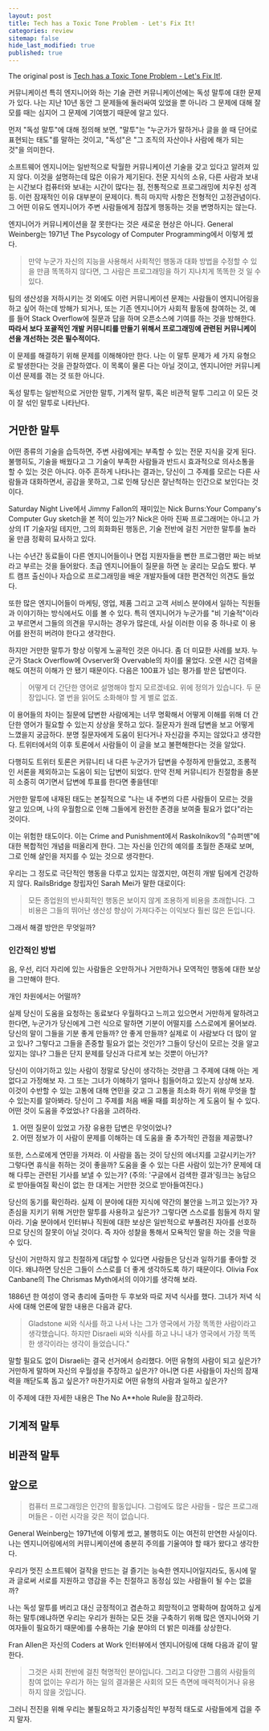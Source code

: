 ```yaml
---
layout: post
title: Tech has a Toxic Tone Problem - Let's Fix It!
categories: review
sitemap: false
hide_last_modified: true
published: true
---
```


The original post is <a href="https://compassionatecoding.com/blog/2016/8/25/tech-has-a-toxic-tone-problemlets-fix-it">Tech has a Toxic Tone Problem - Let's Fix It!</a>.

커뮤니케이션 특히 엔지니어와 하는 기술 관련 커뮤니케이션에는 독성 말투에 대한 문제가 있다. 나는 지난 10년 동안 그 문제들에 둘러싸여 있었을 뿐 아니라 그 문제에 대해 잘 모를 때는 심지어 그 문제에 기여했기 때문에 알고 있다. 

먼저 "독성 말투"에 대해 정의해 보면, "말투"는 "누군가가 말하거나 글을 쓸 때 단어로 표현되는 태도"를 말하는 것이고, "독성"은 "그 조직의 자산이나 사람에 해가 되는 것"을 의미한다. 

소프트웨어 엔지니어는 일반적으로 탁월한 커뮤니케이션 기술을 갖고 있다고 알려져 있지 않다. 이것을 설명하는데 많은 이유가 제기된다. 전문 지식의 소유, 다른 사람과 보내는 시간보다 컴퓨터와 보내는 시간이 많다는 점, 전통적으로 프로그래밍에 치우친 성격 등. 이런 잠재적인 이유 대부분이 문제이다. 특히 마지막 사항은 전형적인 고정관념이다. 그 어떤 이유도 엔지니어가 주변 사람들에게 점잖게 행동하는 것을 변명하지는 않는다.

엔지니어가 커뮤니케이션을 잘 못한다는 것은 새로운 현상은 아니다. General Weinberg는 1971년 The Psycology of Computer Programming에서 이렇게 썼다. 

> 만약 누군가 자신의 지능을 사용해서 사회적인 행동과 대화 방법을 수정할 수 있을 만큼 똑똑하지 않다면, 그 사람은 프로그래밍을 하기 지나치게 똑똑한 것 일 수 있다.

팀의 생산성을 저하시키는 것 외에도 이런 커뮤니케이션 문제는 사람들이 엔지니어링을 하고 싶어 하는데 방해가 되거나, 또는 기존 엔지니어가 사회적 활동에 참여하는 것, 예를 들어 Stack Overflow에 질문과 답을 하며 오픈소스에 기여를 하는 것을 방해한다. <b>따라서 보다 포괄적인 개발 커뮤니티를 만들기 위해서 프로그래밍에 관련된 커뮤니케이션을 개선하는 것은 필수적이다. </b>

이 문제를 해결하기 위해 문제를 이해해야만 한다. 나는 이 말투 문제가 세 가지 유형으로 발생한다는 것을 관찰하였다. 이 목록이 물론 다는 아닐 것이고, 엔지니어만 커뮤니케이션 문제를 겪는 것 또한 아니다. 

독성 말투는 일반적으로 거만한 말투, 기계적 말투, 혹은 비관적 말투 그리고 이 모든 것이 잘 섞인 말투로 나타난다.

## 거만한 말투
어떤 종류의 기술을 습득하면, 주변 사람에게는 부족할 수 있는 전문 지식을 갖게 된다. 불행히도, 기술을 배웠다고 그 기술이 부족한 사람들과 반드시 효과적으로 의사소통을 할 수 있는 것은 아니다. 아주 흔하게 나타나는 결과는, 당신이 그 주제를 모르는 다른 사람들과 대화하면서, 공감을 못하고, 그로 인해 당신은 잘난척하는 인간으로 보인다는 것이다. 

Saturday Night Live에서 Jimmy Fallon의 재미있는 Nick Burns:Your Company's Computer Guy sketch을 본 적이 있는가? Nick은 아마 진짜 프로그래머는 아니고 가상의 IT 기술자일 테지만, 그의 희화화된 행동은, 기술 전반에 걸친 거만한 말투를 놀라울 만큼 정확히 묘사하고 있다.

나는 수년간 동료들이 다른 엔지니어들이나 면접 지원자들을 뻔한 프로그램만 짜는 바보라고 부르는 것을 들어왔다. 초급 엔지니어들이 질문을 하면 눈 굴리는 모습도 봤다. 부트 캠프 출신이나 자습으로 프로그래밍을 배운 개발자들에 대한 편견적인 의견도 들었다. 

또한 많은 엔지니어들이 마케팅, 영업, 제품 그리고 고객 서비스 분야에서 일하는 직원들과 이야기하는 방식에서도 이를 볼 수 있다. 특히 엔지니어가 누군가를 "비 기술적"이라고 부르면서 그들의 의견을 무시하는 경우가 많은데, 사실 이러한 이유 중 하나로 이 용어를 완전히 버려야 한다고 생각한다.

하지만 거만한 말투가 항상 이렇게 노골적인 것은 아니다. 좀 더 미묘한 사례를 보자. 누군가 Stack Overflow에 Ovserver와 Overvable의 차이를 물었다. 오랜 시간 검색을 해도 여전히 이해가 안 됐기 때문이다. 다음은 100표가 넘는 평가를 받은 답변이다. 

> 어떻게 더 간단한 영어로 설명해야 할지 모르겠네요. 위에 정의가 있습니다. 두 문장입니다. 열 번을 읽어도 소화해야 할 게 별로 없죠.

이 용어들의 차이는 질문에 답변한 사람에게는 너무 명확해서 어떻게 이해를 위해 더 간단한 영어가 필요할 수 있는지 상상을 못하고 있다. 질문자가 원래 답변을 보고 어떻게 느꼈을지 궁금하다. 분명 질문자에게 도움이 된다거나 자신감을 주지는 않았다고 생각한다. 트위터에서의 이후 토론에서 사람들이 이 글을 보고 불편해한다는 것을 알았다.

다행히도 트위터 토론은 커뮤니티 내 다른 누군가가 답변을 수정하게 만들었고, 조롱적인 서론을 제외하고는 도움이 되는 답변이 되었다. 만약 전체 커뮤니티가 친절함을 충분히 소중히 여기면서 답변에 투표를 한다면 좋을텐데!

거만한 말투에 내재된 태도는 본질적으로 "나는 내 주변의 다른 사람들이 모르는 것을 알고 있으며, 나의 우월함으로 인해 그들에게 완전한 존경을 보여줄 필요가 없다"라는 것이다.

이는 위험한 태도이다. 이는 Crime and Punishment에서 Raskolnikov의 "슈퍼맨"에 대한 복합적인 개념을 떠올리게 한다. 그는 자신을 인간의 예의를 초월한 존재로 보며, 그로 인해 살인을 저지를 수 있는 것으로 생각한다.

우리는 그 정도로 극단적인 행동을 다루고 있지는 않겠지만, 여전히 개발 팀에게 건강하지 않다. RailsBridge 창립자인 Sarah Mei가 말한 대로이다:

> 모든 종업원의 반사회적인 행동은 보이지 않게 조용하게 비용을 초래합니다. 그 비용은 그들의 뛰어난 생산성 향상이 가져다주는 이익보다 훨씬 많은 돈입니다.

그래서 해결 방안은 무엇일까?

### 인간적인 방법
음, 우선, 리더 자리에 있는 사람들은 오만하거나 거만하거나 모역적인 행동에 대한 보상을 그만해야 한다. 

개인 차원에서는 어떨까?

실제 당신이 도움을 요청하는 동료보다 우월하다고 느끼고 있으면서 거만하게 말하려고 한다면, 누군가가 당신에게 그런 식으로 말하면 기분이 어떨지를 스스로에게 물어보라. 당신의 말이 그들을 기분 좋게 만들까? 안 좋게 만들까? 실제로 이 사람보다 더 많이 알고 있나? 그렇다고 그들을 존중할 필요가 없는 것인가? 그들이 당신이 모르는 것을 알고 있지는 않나? 그들은 단지 문제를 당신과 다르게 보는 것뿐이 아닌가?

당신이 이야기하고 있는 사람이 정말로 당신이 생각하는 것만큼 그 주제에 대해 아는 게 없다고 가정해보 자. 그 또는 그녀가 이해하기 얼마나 힘들어하고 있는지 상상해 보자. 이것이 수반할 수 있는 고통에 대해 연민을 갖고 그 고통을 최소화 하기 위해 무엇을 할 수 있는지를 알아봐라. 당신이 그 주제를 처음 배울 때를 회상하는 게 도움이 될 수 있다. 어떤 것이 도움을 주었었나? 다음을 고려하라.

1. 어떤 질문이 있었고 가장 유용한 답변은 무엇이었나?
2. 어떤 정보가 이 사람이 문제를 이해하는 데 도움을 줄 추가적인 관점을 제공했나?

또한, 스스로에게 연민을 가져라. 이 사람을 돕는 것이 당신의 에너지를 고갈시키는가? 그렇다면 휴식을 취하는 것이 좋을까? 도움을 줄 수 있는 다른 사람이 있는가? 문제에 대해 다루는 관련된 기사를 보낼 수 있는가? (주의: '구글에서 검색한 결과'링크는 농담으로 받아들여질 확신이 없는 한 대게는 거만한 것으로 받아들여진다.)

당신의 동기를 확인하라. 실제 이 분야에 대한 지식에 약간의 불안을 느끼고 있는가? 자존심을 지키기 위해 거만한 말투를 사용하고 싶은가? 그렇다면 스스로를 힘들게 하지 말아라. 기술 분야에서 인터뷰나 직원에 대한 보상은 일반적으로 부풀려진 자아를 선호하므로 당신의 잘못이 아닐 것이다. 즉 자아 성찰을 통해서 모욕적인 말을 하는 것을 막을 수 있다.

당신이 거만하지 않고 친절하게 대답할 수 있다면 사람들은 당신과 일하기를 좋아할 것이다. 왜냐하면 당신은 그들이 스스로를 더 좋게 생각하도록 하기 때문이다. Olivia Fox Canbane의 The Chrismas Myth에서의 이야기를 생각해 보라.

1886년 한 여성이 영국 총리에 출마한 두 후보와 따로 저녁 식사를 했다. 그녀가 저녁 식사에 대해 언론에 말한 내용은 다음과 같다. 
> Gladstone 씨와 식사를 하고 나서 나는 그가 영국에서 가장 똑똑한 사람이라고 생각했습니다. 하지만 Disraeli 씨와 식사를 하고 나니 내가 영국에서 가장 똑똑한 생각이라는 생각이 들었습니다."

말할 필요도 없이 Disraeli는 결국 선거에서 승리했다. 어떤 유형의 사람이 되고 싶은가? 거만하게 말하며 자신의 우월성을 주장하고 싶은가? 아니면 다른 사람들이 자신의 잠재력을 깨닫도록 돕고 싶은가? 마찬가지로 어떤 유형의 사람과 일하고 싶은가?

이 주제에 대한 자세한 내용은 The No A**hole Rule을 참고하라.

## 기계적 말투

## 비관적 말투

## 앞으로
> 컴퓨터 프로그래밍은 인간의 활동입니다. 그럼에도 많은 사람들 - 많은 프로그래머들은 - 이런 시각을 갖은 적이 없습니다.

General Weinberg는 1971년에 이렇게 썼고, 불행히도 이는 여전히 만연한 사실이다. 나는 엔지니어링에서의 커뮤니케이션에 충분히 주의를 기울여야 할 때가 왔다고 생각한다.

우리가 멋진 소프트웨어 걸작을 만드는 걸 즐기는 능숙한 엔지니어일지라도, 동시에 말과 글로써 서로를 지원하고 영감을 주는 친절하고 동정심 있는 사람들이 될 수는 없을까?

나는 독성 말투를 버리고 대신 긍정적이고 겸손하고 희망적이고 명확하며 참여하고 싶게 하는 말투(왜냐하면 우리는 우리가 원하는 모든 것을 구축하기 위해 많은 엔지니어와 기여자들이 필요하기 때문에)를 수용하는 기술 분야의 더 밝은 미래를 상상한다. 

Fran Allen은 자신의 Coders at Work 인터뷰에서 엔지니어링에 대해 다음과 같이 말한다.

> 그것은 사회 전반에 걸친 혁명적인 분야입니다. 그리고 다양한 그룹의 사람들의 참여 없이는 우리가 하는 일의 결과물은 사회의 모든 측면에 매력적이거나 유용하지 않을 것입니다. 

그러니 전진을 위해 우리는 불필요하고 자기중심적인 부정적 태도로 사람들에게 겁을 주지 말자.